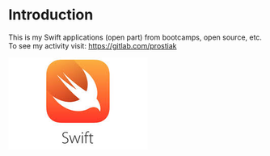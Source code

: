 
# Introduction

This is my Swift applications (open part) from bootcamps, open source, etc.
To see my activity visit: https://gitlab.com/prostiak        
        
     
![swift_pic](img/swift.jpeg)
